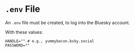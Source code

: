 # `.env` File

An `.env` file must be created, to log into the Bluesky account.

With these values:

```
HANDLE="" # e.g., yummybacon.bsky.social
PASSWORD=""
```